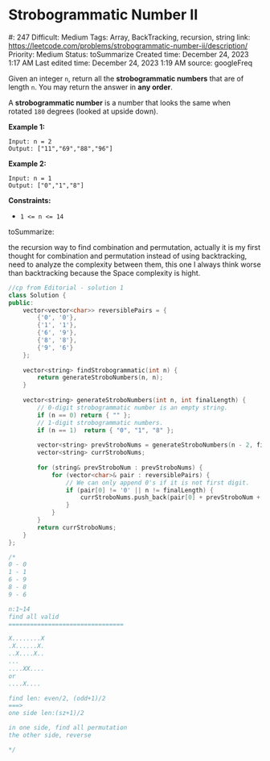 # Strobogrammatic Number II

#: 247
Difficult: Medium
Tags: Array, BackTracking, recursion, string
link: https://leetcode.com/problems/strobogrammatic-number-ii/description/
Priority: Medium
Status: toSummarize
Created time: December 24, 2023 1:17 AM
Last edited time: December 24, 2023 1:19 AM
source: googleFreq

Given an integer `n`, return all the **strobogrammatic numbers** that are of length `n`. You may return the answer in **any order**.

A **strobogrammatic number** is a number that looks the same when rotated `180` degrees (looked at upside down).

**Example 1:**

```
Input: n = 2
Output: ["11","69","88","96"]

```

**Example 2:**

```
Input: n = 1
Output: ["0","1","8"]

```

**Constraints:**

- `1 <= n <= 14`

toSummarize:

the recursion way to find combination and permutation, actually it is my first thought for combination and permutation instead of using backtracking, need to analyze the complexity between them, this one I always think worse than backtracking because the Space complexity is hight.

```cpp
//cp from Editorial - solution 1
class Solution {
public:
    vector<vector<char>> reversiblePairs = {
        {'0', '0'},
        {'1', '1'}, 
        {'6', '9'},
        {'8', '8'},
        {'9', '6'}
    };
    
    vector<string> findStrobogrammatic(int n) {
        return generateStroboNumbers(n, n);
    }
    
    vector<string> generateStroboNumbers(int n, int finalLength) {
        // 0-digit strobogrammatic number is an empty string.
        if (n == 0) return { "" };
        // 1-digit strobogrammatic numbers.
        if (n == 1)  return { "0", "1", "8" };
        
        vector<string> prevStroboNums = generateStroboNumbers(n - 2, finalLength);
        vector<string> currStroboNums;
        
        for (string& prevStroboNum : prevStroboNums) {
            for (vector<char>& pair : reversiblePairs) {
                // We can only append 0's if it is not first digit.
                if (pair[0] != '0' || n != finalLength) {
                    currStroboNums.push_back(pair[0] + prevStroboNum + pair[1]);
                }
            }
        }
        return currStroboNums;
    }
};

/*
0 - 0
1 - 1
6 - 9
8 - 8
9 - 6

n:1~14
find all valid
================================

X........X
.X......X.
..X....X..
...
....XX....
or
....X....

find len: even/2, (odd+1)/2
===>
one side len:(sz+1)/2

in one side, find all permutation
the other side, reverse

*/
```